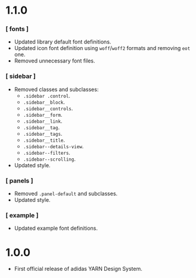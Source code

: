 # 1.1.0

### [ fonts ]

- Updated library default font definitions.
- Updated icon font definition using `woff`/`woff2` formats and removing `eot` one.
- Removed unnecessary font files.

### [ sidebar ]

- Removed classes and subclasses:
  - `.sidebar .control`.
  - `.sidebar__block`.
  - `.sidebar__controls`.
  - `.sidebar__form`.
  - `.sidebar__link`.
  - `.sidebar__tag`.
  - `.sidebar__tags`.
  - `.sidebar__title`.
  - `.sidebar--details-view`.
  - `.sidebar--filters`.
  - `.sidebar--scrolling`.
- Updated style.

### [ panels ]

- Removed `.panel-default` and subclasses.
- Updated style.

### [ example ]

- Updated example font definitions.

# 1.0.0

- First official release of adidas YARN Design System.
